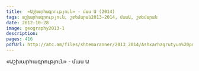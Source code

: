 ```yaml
---
title:  «Աշխարհագրություն» - մաս Ա (2014) 
tags: աշխարհագրություն, շտեմարան2013-2014, մասԱ, շտեմարան
date: 2012-10-28
image: geography2013-1
description: 
pages: 416
pdfUrl: http://atc.am/files/shtemaranner/2013_2014/Ashxarhagrutyun%20pdf.pdf
---
```



«Աշխարհագրություն» - մաս Ա